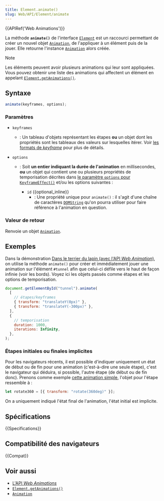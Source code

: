 ```yaml
---
title: Element.animate()
slug: Web/API/Element/animate
---
```


{{APIRef('Web Animations')}}

La méthode **`animate()`** de l'interface [`Element`](/fr/docs/Web/API/Element) est un raccourci permettant de créer un nouvel objet [`Animation`](/fr/docs/Web/API/Animation), de l'appliquer à un élément puis de la jouer. Elle retourne l'instance [`Animation`](/fr/docs/Web/API/Animation) alors créée.

> [!NOTE]
> Les éléments peuvent avoir plusieurs animations qui leur sont appliquées. Vous pouvez obtenir une liste des animations qui affectent un élément en appelant [`Element.getAnimations()`](/fr/docs/Web/API/Element/getAnimations).

## Syntaxe

```js
animate(keyframes, options);
```

### Paramètres

- `keyframes`
  - : Un tableau d'objets représentant les étapes **ou** un objet dont les propriétés sont les tableaux des valeurs sur lesquelles itérer. Voir [les formats de <i lang="en">keyframe</i>](/fr/docs/Web/API/Web_Animations_API/Keyframe_Formats) pour plus de détails.
- `options`

  - : Soit **un entier indiquant la durée de l'animation** en millisecondes, **ou** un objet qui contient une ou plusieurs propriétés de temporisation décrites dans [le paramètre `options` pour `KeyframeEffect()`](/fr/docs/Web/API/KeyframeEffect/KeyframeEffect#paramètres) et/ou les options suivantes&nbsp;:

    - `id` {{optional_inline}}
      - : Une propriété unique pour `animate()`&nbsp;: il s'agit d'une chaîne de caractères [`DOMString`](/fr/docs/Web/JavaScript/Reference/Global_Objects/String) qu'on pourra utiliser pour faire référence à l'animation en question.

### Valeur de retour

Renvoie un objet [`Animation`](/fr/docs/Web/API/Animation).

## Exemples

Dans la démonstration [Dans le terrier du lapin (avec l'API <i lang="en">Web Animation</i>)](https://codepen.io/SphinxKnight/pen/NWwQbJz), on utilise la méthode `animate()` pour créer et immédiatement jouer une animation sur l'élément `#tunnel` afin que celui-ci défile vers le haut de façon infinie (voir les bords). Voyez ici les objets passés comme étapes et les options de temporisation.

```js
document.getElementById("tunnel").animate(
  [
    // étapes/keyframes
    { transform: "translateY(0px)" },
    { transform: "translateY(-300px)" },
  ],
  {
    // temporisation
    duration: 1000,
    iterations: Infinity,
  },
);
```

### Étapes initiales ou finales implicites

Pour les navigateurs récents, il est possible d'indiquer uniquement un état de début ou de fin pour une animation (c'est-à-dire une seule étape), c'est le navigateur qui déduira, si possible, l'autre étape (de début ou de fin donc). Prenons comme exemple [cette animation simple](https://mdn.github.io/dom-examples/web-animations-api/implicit-keyframes.html), l'objet pour l'étape ressemble à&nbsp;:

```js
let rotate360 = [{ transform: "rotate(360deg)" }];
```

On a uniquement indiqué l'état final de l'animation, l'état initial est implicite.

## Spécifications

{{Specifications}}

## Compatibilité des navigateurs

{{Compat}}

## Voir aussi

- [L'API <i lang="en">Web Animations</i>](/fr/docs/Web/API/Web_Animations_API)
- [`Element.getAnimations()`](/fr/docs/Web/API/Element/getAnimations)
- [`Animation`](/fr/docs/Web/API/Animation)

